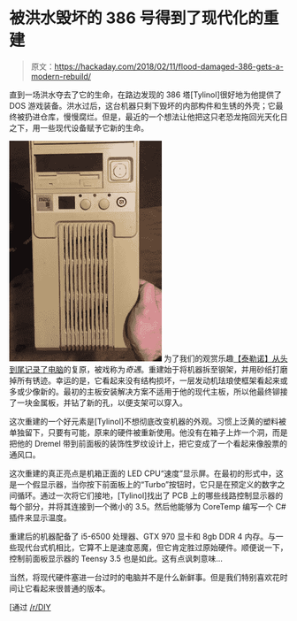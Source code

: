 # 被洪水毁坏的 386 号得到了现代化的重建

> 原文：<https://hackaday.com/2018/02/11/flood-damaged-386-gets-a-modern-rebuild/>

直到一场洪水夺去了它的生命，在路边发现的 386 塔[Tylinol]很好地为他提供了 DOS 游戏装备。洪水过后，这台机器只剩下毁坏的内部构件和生锈的外壳；它最终被扔进仓库，慢慢腐烂。但是，最近的一个想法让他把这只老恐龙拖回光天化日之下，用一些现代设备赋予它新的生命。

[![](img/f7ea544cb456e3f98a47705b3e409ce1.png)](https://hackaday.com/wp-content/uploads/2018/02/386rebuild_front.jpg) 为了我们的观赏乐趣[【泰勒诺】从头到尾记录了电脑](https://imgur.com/a/4706f)的复原，被戏称为*奇遇*。重建始于将机器拆至钢架，并用砂纸打磨掉所有锈迹。幸运的是，它看起来没有结构损坏，一层发动机珐琅使框架看起来或多或少像新的。最初的主板安装解决方案不适用于他的现代主板，所以他最终铆接了一块金属板，并钻了新的孔，以便支架可以穿入。

这次重建的一个好元素是[Tylinol]不想彻底改变机器的外观。习惯上泛黄的塑料被单独留下，只要有可能，原来的硬件被重新使用。他没有在箱子上炸一个洞，而是把他的 Dremel 带到前面板的装饰性罗纹设计上，把它变成了一个看起来像股票的通风口。

这次重建的真正亮点是机箱正面的 LED CPU“速度”显示屏。在最初的形式中，这是一个假显示器，当你按下前面板上的“Turbo”按钮时，它只是在预定义的数字之间循环。通过一次将它们接地，[Tylinol]找出了 PCB 上的哪些线路控制显示器的每个部分，并将其连接到一个微小的 3.5。然后他能够为 CoreTemp 编写一个 C#插件来显示温度。

重建后的机器配备了 i5-6500 处理器、GTX 970 显卡和 8gb DDR 4 内存。与一些现代台式机相比，它算不上是速度恶魔，但它肯定胜过原始硬件。顺便说一下，控制前面板显示器的 Teensy 3.5 也是如此。这有点讽刺意味…

当然，将现代硬件塞进一台过时的电脑并不是什么新鲜事。但是我们特别喜欢花时间让它看起来很普通的版本。

[通过 [/r/DIY](https://www.reddit.com/r/DIY/comments/7wf5cb/i_put_a_modern_computer_in_my_old_386_case_with/)